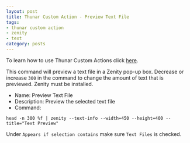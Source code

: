```yaml
---
layout: post
title: Thunar Custom Action - Preview Text File
tags:
- thunar custom action
- zenity
- text
category: posts
---
```

To learn how to use Thunar Custom Actions click [here](http://birchwell.github.io/posts/thunar-custom-action-tutorial-convert-video-to-avi/).

This command will preview a text file in a Zenity pop-up box. Decrease or increase `300` in the command to change the amount of text that is previewed. Zenity must be installed.

* Name: Preview Text File
* Description: Preview the selected text file
* Command: 

`head -n 300 %f | zenity --text-info --width=450 --height=400 --title="Text Preview"`

Under `Appears if selection contains` make sure `Text Files` is checked.
